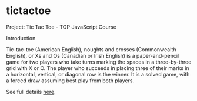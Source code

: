 # tictactoe
Project: Tic Tac Toe - TOP JavaScript Course

Introduction

Tic-tac-toe (American English), noughts and crosses (Commonwealth English), or Xs and Os (Canadian or Irish English) is a paper-and-pencil game for two players who take turns marking the spaces in a three-by-three grid with X or O. The player who succeeds in placing three of their marks in a horizontal, vertical, or diagonal row is the winner. It is a solved game, with a forced draw assuming best play from both players.

See full details [here](https://en.wikipedia.org/wiki/Tic-tac-toe).